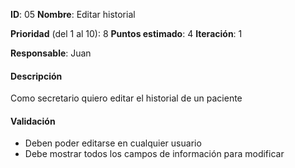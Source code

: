 **ID**: 05
**Nombre**: Editar historial

**Prioridad** (del 1 al 10): 8
**Puntos estimado**: 4
**Iteración**: 1

**Responsable**: Juan

#### Descripción
Como secretario quiero editar el historial de un paciente

#### Validación
* Deben poder editarse en cualquier usuario
* Debe mostrar todos los campos de información para modificar
